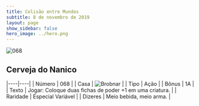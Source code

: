 ```yaml
---
title: Colisão entre Mundos
subtitle: 8 de novembro de 2019
layout: page
show_sidebar: false
hero_image: ../hero.png
---
```


![068](https://cdn.keyforgegame.com/media/card_front/pt/452_068_X9P88C8VRXFH_pt.png)

## Cerveja do Nanico

|----|----|
| Número | 068 |
| Casa | ![Brobnar](https://archonarcana.com/images/thumb/e/e0/Brobnar.png/22px-Brobnar.png "Brobnar") |
| Tipo | Ação |
| Bônus | 1A |
| Texto | Jogar: Coloque duas fichas de poder +1 em uma criatura. |
| Raridade | Especial Variável |
| Dizeres | Meio bebida, meio arma. |
